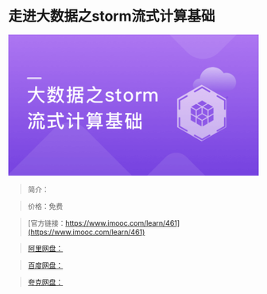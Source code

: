 # 走进大数据之storm流式计算基础

![img](../../assets/5fe442e80001d54805400304.jpg)

> 简介：

> 价格：免费

> [官方链接：https://www.imooc.com/learn/461](https://www.imooc.com/learn/461)

> [阿里网盘：]()

> [百度网盘：]()

> [夸克网盘：]()
